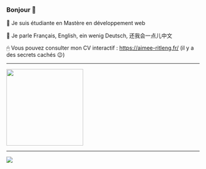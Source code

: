 ### Bonjour 👋

🦒 Je suis étudiante en Mastère en développement web

💬 Je parle Français, English, ein wenig Deutsch, 还我会一点儿中文 

🖱 Vous pouvez consulter mon CV interactif : https://aimee-ritleng.fr/ (il y a des secrets cachés 😉)

---

<div>
<a href="https://app.daily.dev/Aimee"><img src="https://api.daily.dev/devcards/0df103647e0d4802908a31d6972f4709.png?r=mrf" width="200" alt=""/></a>
</div>

---

<div>
<a href="https://github.com/anuraghazra/github-readme-stats">
  <img  alt="" align="left" src="https://github-readme-stats.vercel.app/api?username=Aimee-RTLNG&show_icons=true&theme=radical&repo=github-readme-stats&title_color=fff&icon_color=f9f9f9&text_color=9f9f9f&bg_color=151515" />
</a>

<a href="https://github.com/anuraghazra/github-readme-stats">
  <img  alt="" align="left" src="https://github-readme-stats.vercel.app/api/top-langs/?username=Aimee-RTLNG&layout=compact&title_color=fff&icon_color=f9f9f9&text_color=9f9f9f&bg_color=151515" />
</a>
  
</div>


![](https://komarev.com/ghpvc/?username=Aimee-RTLNG)
